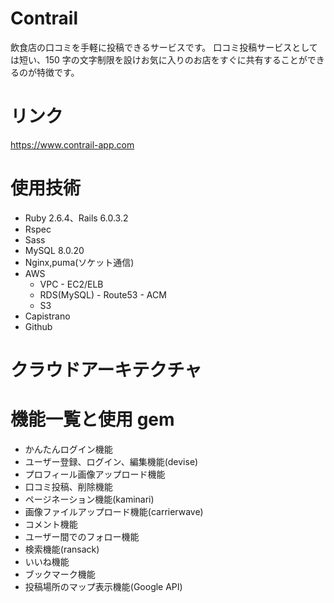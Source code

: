 # Contrail

飲食店の口コミを手軽に投稿できるサービスです。
口コミ投稿サービスとしては短い、150 字の文字制限を設けお気に入りのお店をすぐに共有することができるのが特徴です。

# リンク

https://www.contrail-app.com

# 使用技術

- Ruby 2.6.4、Rails 6.0.3.2
- Rspec
- Sass
- MySQL 8.0.20
- Nginx,puma(ソケット通信)
- AWS
  - VPC - EC2/ELB
  - RDS(MySQL) - Route53 - ACM
  - S3
- Capistrano
- Github

# クラウドアーキテクチャ

# 機能一覧と使用 gem

- かんたんログイン機能
- ユーザー登録、ログイン、編集機能(devise)
- プロフィール画像アップロード機能
- 口コミ投稿、削除機能
- ページネーション機能(kaminari)
- 画像ファイルアップロード機能(carrierwave)
- コメント機能
- ユーザー間でのフォロー機能
- 検索機能(ransack)
- いいね機能
- ブックマーク機能
- 投稿場所のマップ表示機能(Google API)
